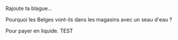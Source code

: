 Rajoute ta blague...

Pourquoi les Belges vont-ils dans les magasins avec un seau d'eau ?

Pour payer en liquide.
TEST

